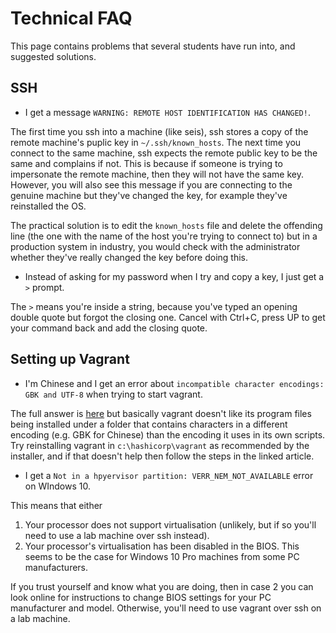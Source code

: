# Technical FAQ

This page contains problems that several students have run into, and suggested solutions.

## SSH

  * I get a message `WARNING: REMOTE HOST IDENTIFICATION HAS CHANGED!`.

The first time you ssh into a machine (like seis), ssh stores a copy of the remote machine's puplic key in `~/.ssh/known_hosts`. The next time you connect to the same machine, ssh expects the remote public key to be the same and complains if not. This is because if someone is trying to impersonate the remote machine, then they will not have the same key. However, you will also see this message if you are connecting to the genuine machine but they've changed the key, for example they've reinstalled the OS.

The practical solution is to edit the `known_hosts` file and delete the offending line (the one with the name of the host you're trying to connect to) but in a production system in industry, you would check with the administrator whether they've really changed the key before doing this.

  * Instead of asking for my password when I try and copy a key, I just get a `>` prompt.

The `>` means you're inside a string, because you've typed an opening double quote but forgot the closing one. Cancel with Ctrl+C, press UP to get your command back and add the closing quote.

## Setting up Vagrant

* I'm Chinese and I get an error about `incompatible character encodings: GBK and UTF-8` when trying to start vagrant.

The full answer is [here](https://stackoverflow.com/questions/26086424/vagrant-windows-1251-encoding-error) but basically vagrant doesn't like its program files being installed under a folder that contains characters in a different encoding (e.g. GBK for Chinese) than the encoding it uses in its own scripts. Try reinstalling vagrant in `c:\hashicorp\vagrant` as recommended by the installer, and if that doesn't help then follow the steps in the linked article.

* I get a `Not in a hpyervisor partition: VERR_NEM_NOT_AVAILABLE` error on WIndows 10.

This means that either
  1. Your processor does not support virtualisation (unlikely, but if so you'll need to use a lab machine over ssh instead).
  2. Your processor's virtualisation has been disabled in the BIOS. This seems to be the case for Windows 10 Pro machines from some PC manufacturers.

If you trust yourself and know what you are doing, then in case 2 you can look online for instructions to change BIOS settings for your PC manufacturer and model. Otherwise, you'll need to use vagrant over ssh on a lab machine.

